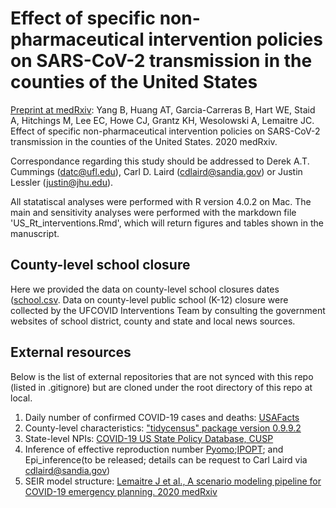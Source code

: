 #  Effect of specific non-pharmaceutical intervention policies on SARS-CoV-2 transmission in the counties of the United States

[Preprint at medRxiv](https://www.medrxiv.org/content/10.1101/2020.10.29.20221036v1): Yang B, Huang AT, Garcia-Carreras B, Hart WE, Staid A, Hitchings M, Lee EC, Howe CJ, Grantz KH, Wesolowski A, Lemaitre JC. Effect of specific non-pharmaceutical intervention policies on SARS-CoV-2 transmission in the counties of the United States. 2020 medRxiv.

Correspondance regarding this study should be addressed to Derek A.T. Cummings (datc@ufl.edu), Carl D. Laird (cdlaird@sandia.gov) or Justin Lessler (justin@jhu.edu).

All statatiscal analyses were performed with R version 4.0.2 on Mac. The main and sensitivity analyses were performed with the markdown file 'US_Rt_interventions.Rmd', which will return figures and tables shown in the manuscript.

## County-level school closure
Here we provided the data on county-level school closures dates ([school.csv](https://github.com/UF-IDD/US_County_Rt/blob/main/data/school.csv). Data on county-level public school (K-12) closure were collected by the UFCOVID Interventions Team by consulting the government websites of school district, county and state and local news sources.

##  External resources

Below is the list of external repositories that are not synced with this repo
(listed in .gitignore) but are cloned under the root directory of this repo at
local.

1. Daily number of confirmed COVID-19 cases and deaths: [USAFacts](https://usafacts.org/visualizations/coronavirus-covid-19-spread-map/)
2. County-level characteristics: ["tidycensus" package version 0.9.9.2](https://cran.r-project.org/web/packages/tidycensus/index.html)
3. State-level NPIs: [COVID-19 US State Policy Database, CUSP](https://docs.google.com/spreadsheets/d/1zu9qEWI8PsOI_i8nI_S29HDGHlIp2lfVMsGxpQ5tvAQ/edit#gid=973655443)
4. Inference of effective reproduction number
[Pyomo](http://www.pyomo.org);[IPOPT](https://coin-or.github.io/Ipopt/); and Epi_inference(to be released; details can be request to Carl Laird via cdlaird@sandia.gov)
5. SEIR model structure: [Lemaitre J et al., A scenario modeling pipeline for COVID-19 emergency planning. 2020 medRxiv](https://www.medrxiv.org/content/10.1101/2020.06.11.20127894v2)
